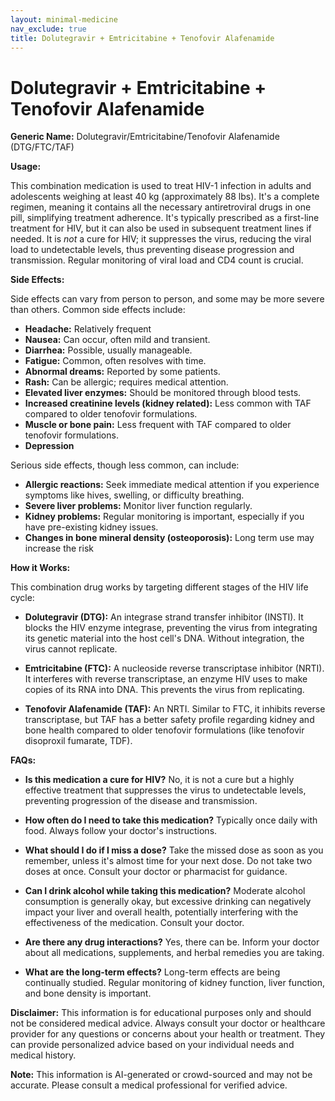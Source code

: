 ```yaml
---
layout: minimal-medicine
nav_exclude: true
title: Dolutegravir + Emtricitabine + Tenofovir Alafenamide
---
```


# Dolutegravir + Emtricitabine + Tenofovir Alafenamide

**Generic Name:** Dolutegravir/Emtricitabine/Tenofovir Alafenamide (DTG/FTC/TAF)

**Usage:**

This combination medication is used to treat HIV-1 infection in adults and adolescents weighing at least 40 kg (approximately 88 lbs).  It's a complete regimen, meaning it contains all the necessary antiretroviral drugs in one pill, simplifying treatment adherence. It's typically prescribed as a first-line treatment for HIV, but it can also be used in subsequent treatment lines if needed.  It is *not* a cure for HIV; it suppresses the virus, reducing the viral load to undetectable levels, thus preventing disease progression and transmission.  Regular monitoring of viral load and CD4 count is crucial.

**Side Effects:**

Side effects can vary from person to person, and some may be more severe than others. Common side effects include:

* **Headache:** Relatively frequent
* **Nausea:**  Can occur, often mild and transient.
* **Diarrhea:**  Possible, usually manageable.
* **Fatigue:**  Common, often resolves with time.
* **Abnormal dreams:**  Reported by some patients.
* **Rash:**  Can be allergic; requires medical attention.
* **Elevated liver enzymes:**  Should be monitored through blood tests.
* **Increased creatinine levels (kidney related):**  Less common with TAF compared to older tenofovir formulations.
* **Muscle or bone pain:**  Less frequent with TAF compared to older tenofovir formulations.
* **Depression**

Serious side effects, though less common, can include:

* **Allergic reactions:**  Seek immediate medical attention if you experience symptoms like hives, swelling, or difficulty breathing.
* **Severe liver problems:**  Monitor liver function regularly.
* **Kidney problems:**  Regular monitoring is important, especially if you have pre-existing kidney issues.
* **Changes in bone mineral density (osteoporosis):** Long term use may increase the risk


**How it Works:**

This combination drug works by targeting different stages of the HIV life cycle:

* **Dolutegravir (DTG):**  An integrase strand transfer inhibitor (INSTI).  It blocks the HIV enzyme integrase, preventing the virus from integrating its genetic material into the host cell's DNA.  Without integration, the virus cannot replicate.

* **Emtricitabine (FTC):** A nucleoside reverse transcriptase inhibitor (NRTI). It interferes with reverse transcriptase, an enzyme HIV uses to make copies of its RNA into DNA. This prevents the virus from replicating.

* **Tenofovir Alafenamide (TAF):** An NRTI.  Similar to FTC, it inhibits reverse transcriptase, but TAF has a better safety profile regarding kidney and bone health compared to older tenofovir formulations (like tenofovir disoproxil fumarate, TDF).


**FAQs:**

* **Is this medication a cure for HIV?** No, it is not a cure but a highly effective treatment that suppresses the virus to undetectable levels, preventing progression of the disease and transmission.

* **How often do I need to take this medication?**  Typically once daily with food.  Always follow your doctor's instructions.

* **What should I do if I miss a dose?** Take the missed dose as soon as you remember, unless it's almost time for your next dose.  Do not take two doses at once.  Consult your doctor or pharmacist for guidance.

* **Can I drink alcohol while taking this medication?**  Moderate alcohol consumption is generally okay, but excessive drinking can negatively impact your liver and overall health, potentially interfering with the effectiveness of the medication.  Consult your doctor.

* **Are there any drug interactions?** Yes, there can be.  Inform your doctor about all medications, supplements, and herbal remedies you are taking.

* **What are the long-term effects?**  Long-term effects are being continually studied. Regular monitoring of kidney function, liver function, and bone density is important.

**Disclaimer:** This information is for educational purposes only and should not be considered medical advice.  Always consult your doctor or healthcare provider for any questions or concerns about your health or treatment.  They can provide personalized advice based on your individual needs and medical history.


**Note:** This information is AI-generated or crowd-sourced and may not be accurate. Please consult a medical professional for verified advice.